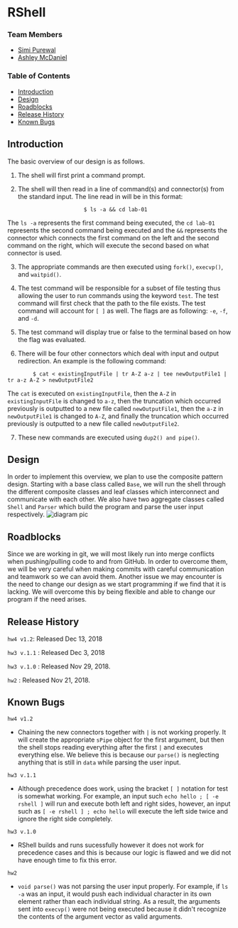 # RShell
### Team Members
- [Simi Purewal](https://github.com/spure02)
- [Ashley McDaniel](https://github.com/ASHTM15)

### Table of Contents
- [Introduction](#introduction)
- [Design](#design)
- [Roadblocks](#roadblocks)
- [Release History](#release-history)
- [Known Bugs](#known-bugs)

## Introduction
The basic overview of our design is as follows.

1. The shell will first print a command prompt.

2. The shell will then read in a line of command(s) and connector(s) from the standard input. The line read in will be in this format:

```
						$ ls -a && cd lab-01
```
							
The `ls -a` represents the first command being executed, the `cd lab-01` represents the second command being executed and the `&&` represents the connector which connects the first command on the left and the second command on the right, which will execute the second based on what connector is used.

3. The appropriate commands are then executed using `fork()`, `execvp()`, and `waitpid()`.

4. The test command will be responsible for a subset of file testing thus allowing the user to run commands using the keyword `test`. The test command will first check that the path to the file exists. The test command will account for `[ ]` as well. The flags are as following: `-e`, `-f`, and `-d`. 

5. The test command will display true or false to the terminal based on how the flag was evaluated.

6. There will be four other connectors which deal with input and output redirection. An example is the following command:

```
		$ cat < existingInputFile | tr A-Z a-z | tee newOutputFile1 | tr a-z A-Z > newOutputFile2
```
The `cat` is executed on `existingInputFile`, then the `A-Z` in `existingInputFile` is changed to `a-z`, then the truncation which occurred previously is outputted to a new file called `newOutputFile1`, then the `a-`z in `newOutputFile1` is changed to `A-Z`, and finally the truncation which occurred previously is outputted to a new file called `newOutputFile2`.

7. These new commands are executed using `dup2() and pipe()`.

## Design
In order to implement this overview, we plan to use the composite pattern design. Starting with a base class called `Base`, we will run the shell through the different composite classes and leaf classes which interconnect and communicate with each other. We also have two aggregate classes called `Shell` and `Parser` which build the program and parse the user input respectively.
![diagram pic](https://i.imgur.com/g0PTnMv.png)

## Roadblocks
Since we are working in git, we will most likely run into merge conflicts when pushing/pulling code to and from GitHub. In order to overcome them, we will be very careful when making commits with careful communication and teamwork so we can avoid them. Another issue we may encounter is the need to change our design as we start programming if we find that it is lacking. We will overcome this by being flexible and able to change our program if the need arises.

## Release History
`hw4 v1.2`: Released Dec 13, 2018

`hw3 v.1.1` : Released Dec 3, 2018

`hw3 v.1.0` : Released Nov 29, 2018.

`hw2` : Released Nov 21, 2018.

## Known Bugs
`hw4 v1.2`
- Chaining the new connectors together with `|` is not working properly. It will create the appropriate `sPipe` object for the first argument, but then the shell stops reading everything after the first `|` and executes everything else. We believe this is because our `parse()` is neglecting anything that is still in `data` while parsing the user input. 

`hw3 v.1.1`
- Although precedence does work, using the bracket `[ ]` notation for test is somewhat working. For example, an input such `echo hello ; [ -e rshell ]` will run and execute both left and right sides, however, an input such as `[ -e rshell ] ; echo hello` will execute the left side twice and ignore the right side completely.

`hw3 v.1.0`
- RShell builds and runs sucessfully however it does not work for precedence cases and this is because our logic is flawed and we did not have enough time to fix this error.

`hw2`
- `void parse()` was not parsing the user input properly. For example, if `ls -a` was an input, it would push each individual character in its own element rather than each individual string. As a result, the arguments sent into `execvp()` were not being executed because it didn't recognize the contents of the argument vector as valid arguments.
